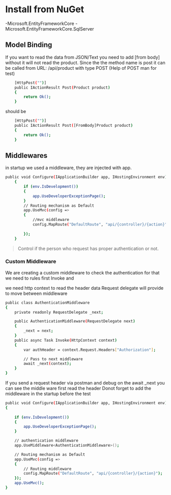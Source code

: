 
# Install from NuGet
-Microsoft.EntityFrameworkCore
-Microsoft.EntityFrameworkCore.SqlServer

## Model Binding
If you want to read the data from JSON/Text you need to add [from body] without it will not read the product.
Since the the method name is post it can be called from URL: /api/product with type POST (Help of POST man for test)
```sh
    [HttpPost("")]
    public IActionResult Post(Product product)
    {
        return Ok();
    }
```
should be
```sh
	[HttpPost("")]
    public IActionResult Post([FromBody]Product product)
    {
        return Ok();
    }
```

## Middlewares
in startup we used a middleware, they are injected with app.
```sh
public void Configure(IApplicationBuilder app, IHostingEnvironment env)
    {            
        if (env.IsDevelopment())
        {
            app.UseDeveloperExceptionPage();
        }
        // Routing mechanism as Default 
        app.UseMvc(config => 
		{ 
			//mvc middleware
			config.MapRoute("DefaultRoute", "api/{controller}/{action}"); 
		
		});         
    }
```

> Control if the person who request has proper authentication or not.

### Custom Middleware
We are creating a custom middleware to check the authentication
for that we need to rules first Invoke and

we need http context to read the header data 
Request delegate will provide to move between middleware

```sh
public class AuthenticationMiddleware
{
    private readonly RequestDelegate _next;

    public AuthenticationMiddleware(RequestDelegate next)
    {
        _next = next;
    }
    public async Task Invoke(HttpContext context)
    {
        var authHeader = context.Request.Headers["Authorization"];

        // Pass to next middleware
        await _next(context);
    }
}

```
If you send a request header via postman and debug on the await _next you can see the middle ware first read the header
Donot forget to add the middleware in the startup before the test
```sh
public void Configure(IApplicationBuilder app, IHostingEnvironment env)
{
            
    if (env.IsDevelopment())
    {
        app.UseDeveloperExceptionPage();
    }

    // authentication middleware
    app.UseMiddleware<AuthenticationMiddleware>();

    // Routing mechanism as Default
    app.UseMvc(config =>
    {
        // Routing middleware
        config.MapRoute("DefaultRoute", "api/{controller}/{action}");
    });
    app.UseMvc();
}
```

